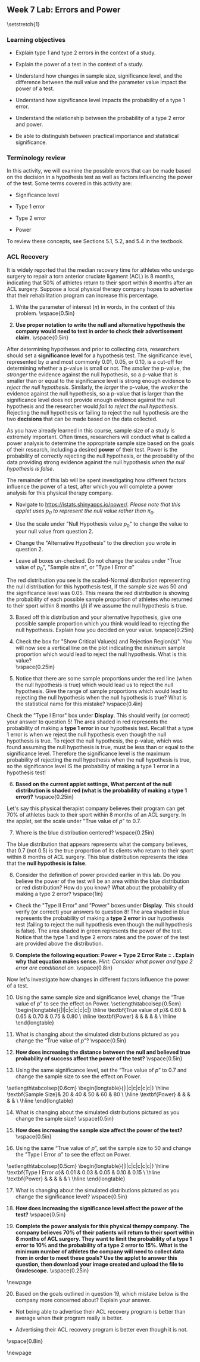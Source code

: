 ## Week 7 Lab:  Errors and Power

\setstretch{1}

### Learning objectives

* Explain type 1 and type 2 errors in the context of a study.

* Explain the power of a test in the context of a study.

* Understand how changes in sample size, significance level, and the difference between the null value and the parameter value impact the power of a test.

* Understand how significance level impacts the probability of a type 1 error.

* Understand the relationship between the probability of a type 2 error and power.

* Be able to distinguish between practical importance and statistical significance.

### Terminology review

In this activity, we will examine the possible errors that can be made based on the decision in a hypothesis test as well as factors influencing the power of the test. Some terms covered in this activity are:

* Significance level

* Type 1 error

* Type 2 error

* Power

To review these concepts, see Sections 5.1, 5.2, and 5.4 in the textbook.  

### ACL Recovery

It is widely reported that the median recovery time for athletes who undergo surgery to repair a torn anterior cruciate ligament (ACL) is 8 months, indicating that 50% of athletes return to their sport within 8 months after an ACL surgery.  Suppose a local physical therapy company hopes to advertise that their rehabilitation program can increase this percentage.  

1. Write the parameter of interest ($\pi$) in words, in the context of this problem.
\vspace{0.5in}

2. **Use proper notation to write the null and alternative hypothesis the company would need to test in order to check their advertisement claim.**
\vspace{0.5in}

After determining hypotheses and prior to collecting data, researchers should set a **significance level** for a hypothesis test.  The significance level, represented by $\alpha$ and most commonly 0.01, 0.05, or 0.10, is a cut-off for determining whether a p-value is small or not.  The *smaller* the p-value, the *stronger* the evidence against the null hypothesis, so a p-value that is smaller than or equal to the significance level is strong enough evidence to *reject the null hypothesis*.  Similarly, the *larger* the p-value, the *weaker* the evidence against the null hypothesis, so a p-value that is larger than the significance level does not provide enough evidence against the null hypothesis and the researcher would *fail to reject the null hypothesis*.  Rejecting the null hypothesis or failing to reject the null hypothesis are the two **decisions** that can be made based on the data collected.

As you have already learned in this course, sample size of a study is extremely important.  Often times, researchers will conduct what is called a power analysis to determine the appropriate sample size based on the goals of their research, including a desired **power** of their test.  Power is the probability of correctly rejecting the null hypothesis, or the probability of the data providing strong evidence against the null hypothesis *when the null hypothesis is false*.

The remainder of this lab will be spent investigating how different factors influence the power of a test, after which you will complete a power analysis for this physical therapy company.

* Navigate to https://istats.shinyapps.io/power/.  *Please note that this applet uses $p_0$ to represent the null value rather than $\pi_0$.*

* Use the scale under "Null Hypothesis value $p_0$" to change the value to your null value from question 2.

* Change the "Alternative Hypothesis" to the direction you wrote in question 2.

* Leave all boxes un-checked.  Do not change the scales under "True value of $p_0$", "Sample size n", or "Type I Error $\alpha$"

The red distribution you see is the scaled-Normal distribution representing the null distribution for this hypothesis test, if the sample size was 50 and the significance level was 0.05.  This means the red distribution is showing the probability of each possible sample proportion of athletes who returned to their sport within 8 months ($\hat{p}$) if we assume the null hypothesis is true.

3.  Based off this distribution and your alternative hypothesis, give one possible sample proportion which you think would lead to rejecting the null hypothesis.  Explain how you decided on your value.
\vspace{0.25in}

4. Check the box for "Show Critical Value(s) and Rejection Region(s)".  You will now see a vertical line on the plot indicating the *minimum* sample proportion which would lead to reject the null hypothesis.  What is this value?  
\vspace{0.25in}

5. Notice that there are some sample proportions under the red line (when the null hypothesis is true) which would lead us to reject the null hypothesis.  Give the range of sample proportions which would lead to rejecting the null hypothesis when the null hypothesis is true?  What is the statistical name for this mistake?
\vspace{0.4in}

Check the "Type I Error" box under **Display**.  This should verify (or correct) your answer to question 5!  The area shaded in red represents the probability of making a **type 1 error** in our hypothesis test.  Recall that a type 1 error is when we reject the null hypothesis even though the null hypothesis is true.  To reject the null hypothesis, the p-value, which was found assuming the null hypothesis is true, must be less than or equal to the significance level.  Therefore the significance level is the maximum probability of rejecting the null hypothesis when the null hypothesis is true, so the significance level IS the probability of making a type 1 error in a hypothesis test!

6.  **Based on the current applet settings, What percent of the null distribution is shaded red (what is the probability of making a type 1 error)?**
\vspace{0.25in}

Let's say this physical therapist company believes their program can get 70% of athletes back to their sport within 8 months of an ACL surgery.  In the applet, set the scale under "True value of $p$" to 0.7.

7.  Where is the blue distribution centered?
\vspace{0.25in}

The blue distribution that appears represents what the company believes, that 0.7 (not 0.5) is the true proportion of its clients who return to their sport within 8 months of ACL surgery.  This blue distribution represents the idea that the **null hypothesis is false**.

8.  Consider the definition of power provided earlier in this lab.  Do you believe the power of the test will be an area within the blue distribution or red distribution? How do you know?  What about the probability of making a type 2 error?
\vspace{1in}

* Check the "Type II Error" and "Power" boxes under **Display**.  This should verify (or correct) your answers to question 8!  The area shaded in blue represents the probability of making a **type 2 error** in our hypothesis test (failing to reject the null hypothesis even though the null hypothesis is false).  The area shaded in green represents the power of the test.  Notice that the type 1 and type 2 errors rates and the power of the test are provided above the distribution.

9.  **Complete the following equation: Power + Type 2 Error Rate =  .  Explain why that equation makes sense.** *Hint: Consider what power and type 2 error are conditional on.*
\vspace{0.8in}

Now let's investigate how changes in different factors influence the power of a test.

10. Using the same sample size and significance level, change the “True value of $p$” to see the effect on Power.
\setlength\tabcolsep{0.5cm}
\begin{longtable}{|l|c|c|c|c|c|}
\hline
\textbf{True value of $p$}& 0.60 & 0.65 & 0.70 & 0.75 & 0.80 \\ \hline
\textbf{Power} & & & & &  \\ \hline
\end{longtable}

11. What is changing about the simulated distributions pictured as you change the “True value of $p$”?
\vspace{0.5in}


12. **How does increasing the distance between the null and believed true probability of success affect the power of the test?**
\vspace{0.5in}

13. Using the same significance level, set the “True value of $p$” to 0.7 and change the sample size to see the effect on Power.

\setlength\tabcolsep{0.6cm}
\begin{longtable}{|l|c|c|c|c|c|}
\hline
\textbf{Sample Size}& 20 & 40 & 50 & 60 & 80 \\ \hline
\textbf{Power} & & & & &  \\ \hline
\end{longtable}

14. What is changing about the simulated distributions pictured as you change the sample size?
\vspace{0.5in}


15. **How does increasing the sample size affect the power of the test?**
\vspace{0.5in}

16. Using the same “True value of $p$”, set the sample size to 50 and change the "Type I Error $\alpha$" to see the effect on Power.

\setlength\tabcolsep{0.5cm}
\begin{longtable}{|l|c|c|c|c|c|}
\hline
\textbf{Type I Error $\alpha$}& 0.01 & 0.03 & 0.05 & 0.10 & 0.15 \\ \hline
\textbf{Power} & & & & &  \\ \hline
\end{longtable}

17. What is changing about the simulated distributions pictured as you change the significance level?
\vspace{0.5in}


18. **How does increasing the significance level affect the power of the test?**
\vspace{0.5in}


19.  **Complete the power analysis for this physical therapy company.  The company believes 70% of their patients will return to their sport within 8 months of ACL surgery.  They want to limit the probability of a type 1 error to 10% and the probability of a type 2 error to 15%.  What is the minimum number of athletes the company will need to collect data from in order to meet these goals?  Use the applet to answer this question, then download your image created and upload the file to Gradescope.**
\vspace{0.25in}

\newpage

20.  Based on the goals outlined in question 19, which mistake below is the company more concerned about?  Explain your answer.

* Not being able to advertise their ACL recovery program is better than average when their program really is better.

* Advertising their ACL recovery program is better even though it is not.

\vspace{0.8in}


\newpage

